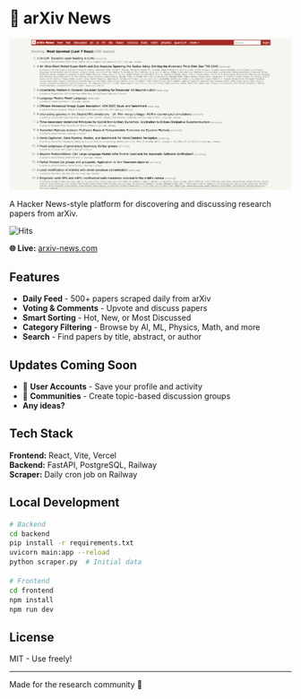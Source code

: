 # 📰 arXiv News

![arXiv News Screenshot](arxiv-news.png)

A Hacker News-style platform for discovering and discussing research papers from arXiv.

![Hits](https://hits.seeyoufarm.com/api/count/incr/badge.svg?url=https%3A%2F%2Fgithub.com%2Fpeterdunson%2Farxiv-news&count_bg=%23FF6600&title_bg=%23555555&icon=&icon_color=%23E7E7E7&title=views&edge_flat=false)

**🌐 Live:** [arxiv-news.com](https://arxiv-news.com)

## Features

- **Daily Feed** - 500+ papers scraped daily from arXiv
- **Voting & Comments** - Upvote and discuss papers
- **Smart Sorting** - Hot, New, or Most Discussed
- **Category Filtering** - Browse by AI, ML, Physics, Math, and more
- **Search** - Find papers by title, abstract, or author

## Updates Coming Soon

- 👤 **User Accounts** - Save your profile and activity
- 👥 **Communities** - Create topic-based discussion groups
- **Any ideas?**

## Tech Stack

**Frontend:** React, Vite, Vercel  
**Backend:** FastAPI, PostgreSQL, Railway  
**Scraper:** Daily cron job on Railway

## Local Development

```bash
# Backend
cd backend
pip install -r requirements.txt
uvicorn main:app --reload
python scraper.py  # Initial data

# Frontend
cd frontend
npm install
npm run dev
```

## License

MIT - Use freely!

---

Made for the research community 🔬
